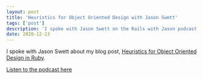 ```yaml
---
layout: post
title: 'Heuristics for Object Oriented Design with Jason Swett'
tags: ['post']
description: 'I spoke with Jason Swett on the Rails with Jason podcast about my blog post on object-oriented design in Ruby.'
date: 2020-12-23
---
```


I spoke with Jason Swett about my blog post, [Heuristics for Object Oriented Design in Ruby](heuristics-for-object-oriented-design-in-ruby).

[Listen to the podcast here](https://www.codewithjason.com/rails-with-jason-podcast/tyler-williams-2/)